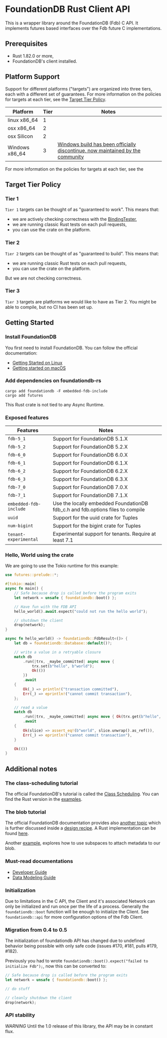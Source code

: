 # FoundationDB Rust Client API

This is a wrapper library around the FoundationDB (Fdb) C API. It implements futures based interfaces over the Fdb future C implementations.

## Prerequisites

* Rust 1.82.0 or more,
* FoundationDB's client installed.

## Platform Support

Support for different platforms ("targets") are organized into three tiers, each with a different set of guarantees. For more information on the policies for targets at each tier, see the [Target Tier Policy](#target-tier-policy).

| Platform       | Tier   | Notes                                                                                                                               |
|----------------|--------|-------------------------------------------------------------------------------------------------------------------------------------|
| linux x86_64   | 1      |                                                                                                                                     |
| osx x86_64     | 2      |                                                                                                                                     |
| osx Silicon 	 | 2      |                                                                                                                                     |
| Windows x86_64 | 3      | [Windows build has been officially discontinue, now maintained by the community](https://github.com/apple/foundationdb/issues/5135) |

For more information on the policies for targets at each tier, see the

## Target Tier Policy

### Tier 1

`Tier 1` targets can be thought of as "guaranteed to work". This means that:

* we are actively checking correctness with the [BindingTester](https://github.com/apple/foundationdb/blob/master/bindings/bindingtester/spec/bindingApiTester.md),
* we are running classic Rust tests on each pull requests,
* you can use the crate on the platform.


### Tier 2

`Tier 2` targets can be thought of as "guaranteed to build". This means that:

* we are running classic Rust tests on each pull requests,
* you can use the crate on the platform.

But we are not checking correctness.

### Tier 3

`Tier 3` targets are platforms we would like to have as Tier 2. You might be able to compile, but no CI has been set up.

## Getting Started

### Install FoundationDB

You first need to install FoundationDB. You can follow the official documentation:

* [Getting Started on Linux](https://apple.github.io/foundationdb/getting-started-linux.html)
* [Getting started on macOS](https://apple.github.io/foundationdb/getting-started-mac.html)

### Add dependencies on foundationdb-rs

```shell
cargo add foundationdb -F embedded-fdb-include
cargo add futures
```

This Rust crate is not tied to any Async Runtime.

### Exposed features

| Features               | Notes                                                                          |
|------------------------|--------------------------------------------------------------------------------|
| `fdb-5_1`              | Support for FoundationDB 5.1.X                                                 |
| `fdb-5_2`              | Support for FoundationDB 5.2.X                                                 |
| `fdb-6_0`              | Support for FoundationDB 6.0.X                                                 |
| `fdb-6_1`              | Support for FoundationDB 6.1.X                                                 |
| `fdb-6_2`              | Support for FoundationDB 6.2.X                                                 |
| `fdb-6_3`              | Support for FoundationDB 6.3.X                                                 |
| `fdb-7_0`              | Support for FoundationDB 7.0.X                                                 |
| `fdb-7_1`              | Support for FoundationDB 7.1.X                                                 |
| `embedded-fdb-include` | Use the locally embedded FoundationDB fdb_c.h and fdb.options files to compile |
| `uuid`                 | Support for the uuid crate for Tuples                                          |
| `num-bigint`           | Support for the bigint crate for Tuples                                        |
| `tenant-experimental`  | Experimental support for tenants. Require at least 7.1                         |

### Hello, World using the crate

We are going to use the Tokio runtime for this example:

```rust
use futures::prelude::*;

#[tokio::main]
async fn main() {
    // Safe because drop is called before the program exits
    let network = unsafe { foundationdb::boot() };

    // Have fun with the FDB API
    hello_world().await.expect("could not run the hello world");

    // shutdown the client
    drop(network);
}

async fn hello_world() -> foundationdb::FdbResult<()> {
    let db = foundationdb::Database::default()?;

    // write a value in a retryable closure
    match db
        .run(|trx, _maybe_committed| async move {
            trx.set(b"hello", b"world");
            Ok(())
        })
        .await
    {
        Ok(_) => println!("transaction committed"),
        Err(_) => eprintln!("cannot commit transaction"),
    };

    // read a value
    match db
        .run(|trx, _maybe_committed| async move { Ok(trx.get(b"hello", false).await.unwrap()) })
        .await
    {
        Ok(slice) => assert_eq!(b"world", slice.unwrap().as_ref()),
        Err(_) => eprintln!("cannot commit transaction"),
    }

    Ok(())
}
```

## Additional notes

### The class-scheduling tutorial 

The official FoundationDB's tutorial is called the [Class Scheduling](https://apple.github.io/foundationdb/class-scheduling.html). You can find the Rust version in the [examples](https://github.com/foundationdb-rs/foundationdb-rs/tree/main/foundationdb/examples).

### The blob tutorial

The official FoundationDB documentation provides also [another topic](https://apple.github.io/foundationdb/largeval.html#modeling-large-values) 
which is further discussed inside a [design recipe](https://apple.github.io/foundationdb/blob.html). 
A Rust implementation can be found [here](https://github.com/foundationdb-rs/foundationdb-rs/tree/main/foundationdb/examples/blob.rs). 

Another [example](https://github.com/foundationdb-rs/foundationdb-rs/tree/main/foundationdb/examples/blob-with-manifest.rs), 
explores how to use subspaces to attach metadata to our blob.

### Must-read documentations

* [Developer Guide](https://apple.github.io/foundationdb/developer-guide.html)
* [Data Modeling Guide](https://apple.github.io/foundationdb/data-modeling.html)

### Initialization

Due to limitations in the C API, the Client and it's associated Network can only be initialized and run once per the life of a process. Generally the `foundationdb::boot` function will be enough to initialize the Client. See `foundationdb::api` for more configuration options of the Fdb Client.

###  Migration from 0.4 to 0.5

The initialization of foundationdb API has changed due to undefined behavior being possible with only safe code (issues #170, #181, pulls #179, #182).

Previously you had to wrote `foundationdb::boot().expect("failed to initialize Fdb");`, now this can be converted to:

```rust
// Safe because drop is called before the program exits
let network = unsafe { foundationdb::boot() };

// do stuff

// cleanly shutdown the client
drop(network);
```

### API stability

_WARNING_ Until the 1.0 release of this library, the API may be in constant flux.
